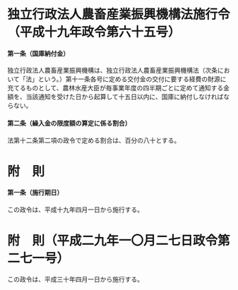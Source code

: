# 独立行政法人農畜産業振興機構法施行令（平成十九年政令第六十五号）
#### 第一条（国庫納付金）
独立行政法人農畜産業振興機構は、独立行政法人農畜産業振興機構法（次条において「法」という。）第十一条各号に定める交付金の交付に要する経費の財源に充てるものとして、農林水産大臣が毎事業年度の四半期ごとに定めて通知する金額を、当該通知を受けた日から起算して十五日以内に、国庫に納付しなければならない。
#### 第二条（繰入金の限度額の算定に係る割合）
法第十二条第二項の政令で定める割合は、百分の八十とする。
# 附　則
#### 第一条（施行期日）
この政令は、平成十九年四月一日から施行する。
# 附　則（平成二九年一〇月二七日政令第二七一号）
この政令は、平成三十年四月一日から施行する。
